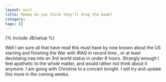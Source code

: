 ```yaml
---
layout: post
title: Momma do you think they'll drop the bomb?
category: 
tags: []
---
```

{% include JB/setup %}

Well I am sure all that have read this must have by now known about
the US starting and finishing the War with IRAQ in record time , or
at least devistaing iraq into an 3rd world status in under 8 hours.
Strangly enough I feel apathetic to the whole matter, and would rather
not think about it anymore.  I am going with Christine to a concert tonight.
I will try and update this more in the coming weeks.
